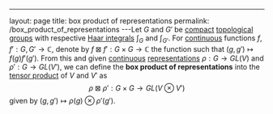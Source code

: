 ---
 layout: page
 title: box product of representations
 permalink: /box_product_of_representations
---Let $G$ and $G'$ be [compact](https://defsmath.github.io/DefsMath/compact) [topological groups](https://defsmath.github.io/DefsMath/topological_group) with respective [Haar integrals](https://defsmath.github.io/DefsMath/Haar_integral) $\int_G$ and $\int_{G'}$. For [continuous](https://defsmath.github.io/DefsMath/continuous) functions $f,f':G,G'\to \mathbb C$, denote by $f\boxtimes f':G\times G \to \mathbb C$ the function such that $(g,g')\mapsto f(g)f'(g')$. From this and given [continuous](https://defsmath.github.io/DefsMath/continuous_group_representation) [representations](https://defsmath.github.io/DefsMath/group_representation) $\rho:G\to GL(V)$ and $\rho':G\to GL(V')$, we can define the **box product of representations** into the [tensor product](https://defsmath.github.io/DefsMath/tensor_product_of_vector_spaces) of $V$ and $V'$ as $$\rho\boxtimes \rho' :G\times G \to GL(V\otimes V')$$ given by $(g,g')\mapsto \rho(g) \otimes \rho'(g')$. 